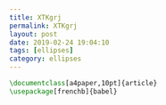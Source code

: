```yaml
---
title: XTKgrj
permalink: XTKgrj
layout: post
date: 2019-02-24 19:04:10
tags: [ellipses]
category: ellipses
---
```


```latex
\documentclass[a4paper,10pt]{article}
\usepackage[frenchb]{babel}
```
